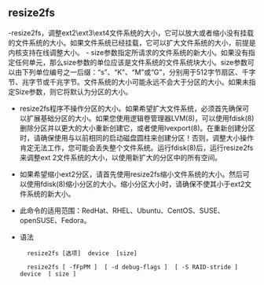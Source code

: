 ## resize2fs
-resize2fs，调整ext2\ext3\ext4文件系统的大小，它可以放大或者缩小没有挂载的文件系统的大小。如果文件系统已经挂载，它可以扩大文件系统的大小，前提是内核支持在线调整大小。
	- size参数指定所请求的文件系统的新大小。如果没有指定任何单元，那么size参数的单位应该是文件系统的文件系统块大小。size参数可以由下列单位编号之一后缀：“s”、“K”、“M”或“G”，分别用于512字节扇区、千字节、兆字节或千兆字节。文件系统的大小可能永远不会大于分区的大小。如果未指定Size参数，则它将默认为分区的大小。
- resize2fs程序不操作分区的大小。如果希望扩大文件系统，必须首先确保可以扩展基础分区的大小。如果您使用逻辑卷管理器LVM(8)，可以使用fdisk(8)删除分区并以更大的大小重新创建它，或者使用lvexport(8)。在重新创建分区时，请确保使用与以前相同的启动磁盘圆柱来创建分区！否则，调整大小操作肯定无法工作，您可能会丢失整个文件系统。运行fdisk(8)后，运行resize2fs来调整ext 2文件系统的大小，以使用新扩大的分区中的所有空间。
- 如果希望缩小ext2分区，请首先使用resize2fs缩小文件系统的大小。然后可以使用fdisk(8)缩小分区的大小。缩小分区大小时，请确保不使其小于ext2文件系统的新大小。
- 此命令的适用范围：RedHat、RHEL、Ubuntu、CentOS、SUSE、openSUSE、Fedora。
- 语法

        resize2fs [选项]  device  [size]

        resize2fs [ -fFpPM ]  [ -d debug-flags ]  [ -S RAID-stride ]  device  [ size ]
